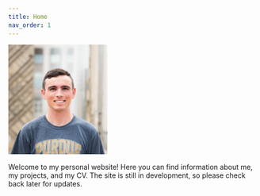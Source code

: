 ```yaml
---
title: Home
nav_order: 1
---
```


<img src="/img/profile.jpg" alt="Profile Picture" style="width:200px;">

Welcome to my personal website! Here you can find information about me, my projects, and my CV. The site is still in development, so please check back later for updates.